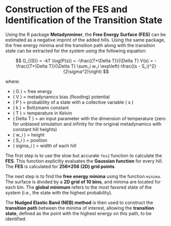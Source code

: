 # Construction of the FES and Identification of the Transition State

Using the R package **Metadynminer**, the **Free Energy Surface (FES)** can be estimated as a negative imprint of the added hills. Using the same package, the free energy minima and the transition path along with the transition state can be extracted for the system using the following equation:

$$
G_{(S)} = -kT \log(P(s)) = -\frac{(T+\Delta T)}{\Delta T} V(s) = -\frac{(T+\Delta T)}{\Delta T} \sum_i w_i \exp\left(-\frac{(s - S_i)^2}{2\sigma^2}\right)
$$

where:  

- \( G \) = free energy  
- \( V \) = metadynamics bias (flooding) potential  
- \( P \) = probability of a state with a collective variable \( s \)  
- \( k \) = Boltzmann constant  
- \( T \) = temperature in Kelvin  
- \( Delta T \) = an input parameter with the dimension of temperature (zero for unbiased simulation and infinity for the original metadynamics with constant hill heights)  
- \( w_i \) = height  
- \( S_i \) = position  
- \( sigma_i \) = width of each hill  

The first step is to use the slow but accurate `fes2` function to calculate the **FES**. This function explicitly evaluates the **Gaussian function** for every hill. The **FES** is calculated for **256×256 (2D) grid points**.  

The next step is to find the **free energy minima** using the function `minima`. The surface is divided by a **2D grid of 10 bins**, and minima are located for each bin. The **global minimum** refers to the most favored state of the system (i.e., the state with the highest probability).  

The **Nudged Elastic Band (NEB) method** is then used to construct the **transition path** between the minima of interest, allowing the **transition state**, defined as the point with the highest energy on this path, to be identified.

